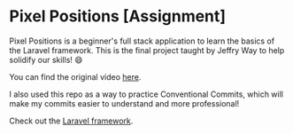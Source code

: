 # Pixel Positions [Assignment]

Pixel Positions is a beginner's full stack application to learn the basics of the Laravel framework. This is the final project taught by Jeffry Way to help solidify our skills! :smile:

You can find the original video [here](https://www.google.com).

I also used this repo as a way to practice Conventional Commits, which will make my commits easier to understand and more professional!

Check out the [Laravel framework](https://laravel.com).
